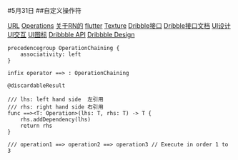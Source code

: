 #5月31日
##自定义操作符

[URL](https://medium.com/flawless-app-stories/basics-of-parallel-programming-with-swift-93fee8425287)
[Operations](https://medium.com/flawless-app-stories/parallel-programming-with-swift-operations-54cbefaf3cb0)
[关于RN的](http://www.marno.cn/)
[flutter](https://github.com/flutter/flutter)
[Texture](https://medium.com/flawless-app-stories/why-i-build-my-apps-using-texture-and-why-you-should-too-99587c73f278)
[Dribble接口](https://dribbble.com/session/new)
[Dribble接口文档](http://developer.dribbble.com/v2/)
[UI设计](https://www.zhihu.com/question/20017037/answer/149161376)
[UI交互](https://niice.co/search/more%20like%3A%2012259000)
[UI图标](https://thenounproject.com/)
[Dribbble API](https://speca.io/speca/dribbble-api#list-shot-s-rebounds)
[Dribbble Design](https://dribbble.com/tags/mobile_app_design)

```
precedencegroup OperationChaining {
    associativity: left
}

infix operator ==> : OperationChaining

@discardableResult

/// lhs: left hand side  左引用
/// rhs: right hand side 右引用
func ==><T: Operation>(lhs: T, rhs: T) -> T {
    rhs.addDependency(lhs)
    return rhs
}

/// operation1 ==> operation2 ==> operation3 // Execute in order 1 to 3
```

